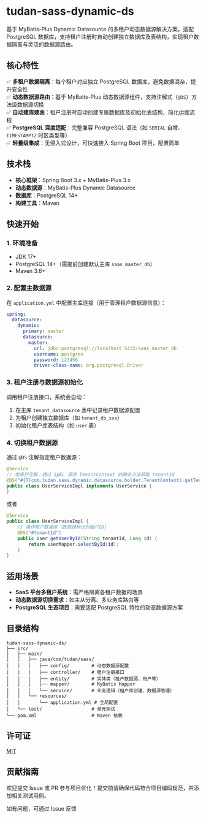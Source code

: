 # tudan-sass-dynamic-ds
基于 MyBatis-Plus Dynamic Datasource 的多租户动态数据源解决方案，适配 PostgreSQL 数据库，支持租户注册时自动创建独立数据库及表结构，实现租户数据隔离与灵活的数据源路由。


## 核心特性
✅ **多租户数据隔离**：每个租户对应独立 PostgreSQL 数据库，避免数据混杂，提升安全性  
✅ **动态数据源路由**：基于 MyBatis-Plus 动态数据源组件，支持注解式（`@DS`）方法级数据源切换  
✅ **自动建库建表**：租户注册时自动创建专属数据库及初始化表结构，简化运维流程  
✅ **PostgreSQL 深度适配**：完整兼容 PostgreSQL 语法（如 `SERIAL` 自增、`TIMESTAMPTZ` 时区类型等）  
✅ **轻量级集成**：无侵入式设计，可快速接入 Spring Boot 项目，配置简单


## 技术栈
- **核心框架**：Spring Boot 3.x + MyBatis-Plus 3.x
- **动态数据源**：MyBatis-Plus Dynamic Datasource
- **数据库**：PostgreSQL 14+
- **构建工具**：Maven


## 快速开始
### 1. 环境准备
- JDK 17+
- PostgreSQL 14+（需提前创建默认主库 `saas_master_db`）
- Maven 3.6+

### 2. 配置主数据源
在 `application.yml` 中配置主库连接（用于管理租户数据源信息）：
```yaml
spring:
  datasource:
    dynamic:
      primary: master
      datasource:
        master:
          url: jdbc:postgresql://localhost:5432/saas_master_db
          username: postgres
          password: 123456
          driver-class-name: org.postgresql.Driver
```

### 3. 租户注册与数据源初始化
调用租户注册接口，系统会自动：
1. 在主库 `tenant_datasource` 表中记录租户数据源配置
2. 为租户创建独立数据库（如 `tenant_db_xxx`）
3. 初始化租户库表结构（如 `user` 表）

### 4. 切换租户数据源
通过 `@DS` 注解指定租户数据源：

```java
@Service
// 类级别注解：通过 SpEL 调用 TenantContext 的静态方法获取 tenantId
@DS("#{T(com.tudan.saas.dynamic.datasource.holder.TenantContext).getTenantId()}")
public class UserServiceImpl implements UserService {
}
```
或者
```java
@Service
public class UserServiceImpl {
    // 操作租户数据库（数据源标识为租户ID）
    @DS("#tenantId")
    public User getUserById(String tenantId, Long id) {
        return userMapper.selectById(id);
    }
}
```


## 适用场景
- **SaaS 平台多租户系统**：需严格隔离各租户数据的场景
- **动态数据源切换需求**：如主从分离、多业务库路由等
- **PostgreSQL 生态项目**：需要适配 PostgreSQL 特性的动态数据源方案


## 目录结构
```
tudan-sass-dynamic-ds/
├── src/
│   ├── main/
│   │   ├── java/com/tudan/sass/
│   │   │   ├── config/        # 动态数据源配置
│   │   │   ├── controller/    # 租户注册接口
│   │   │   ├── entity/        # 实体类（租户数据源、用户等）
│   │   │   ├── mapper/        # MyBatis Mapper
│   │   │   └── service/       # 业务逻辑（租户库创建、数据源管理）
│   │   └── resources/
│   │       └── application.yml # 全局配置
│   └── test/                  # 单元测试
└── pom.xml                    # Maven 依赖
```


## 许可证
[MIT](LICENSE)


## 贡献指南
欢迎提交 Issue 或 PR 参与项目优化！提交前请确保代码符合项目编码规范，并添加相关测试用例。

如有问题，可通过 Issue 反馈